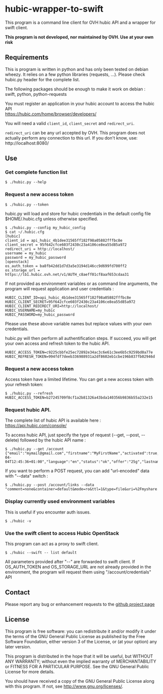 hubic-wrapper-to-swift
======================

This program is a command line client for OVH hubic API and a wrapper for swift
client.

**This program is not developed, nor maintained by OVH. Use at your own risk**

Requirements
------------

This is program is written in python and has only been tested on debian
wheezy. It relies on a few python libraries (requests, ...). Please
check hubic.py header for the complete list.

The following packages should be enough to make it work on debian :  
swift, python, python-requests

You must register an application in your hubic account to access the hubic API  
https://hubic.com/home/browser/developers/

You will need a valid `client_id`, `client_secret` and `redirect_uri`.

`redirect_uri` can be any url accepted by OVH. This program does not actually
perform any connection to this url. If you don't know, use:  
http://localhost:8080/

Use
---
### Get complete function list
    $ ./hubic.py --help

### Request a new access token
    $ ./hubic.py --token

hubic.py will load and store for hubic credentials in the default config file
$HOME/.hubic.cfg unless otherwise specified.

    $ ./hubic.py --config my_hubic_config
    $ cat ~/.hubic.cfg
    [hubic]
    client_id = api_hubic_4b1dee31565ff182f98a05882fffbc8e
    client_secret = 95f642cfce603f2430c23a4106ce8ea55d85a972
    redirect_uri = http://localhost/
    username = my_hubic
    password = my_hubic_password
    [openstack]
    os_auth_token = ba8fb42dd1d7d3a5e3194d146cc9d699fd700ff2
    os_storage_url = https://lb1.hubic.ovh.net/v1/AUTH_c8aeff01cf8aaf653cdaa31


If not provided as environment variables or as command line arguments, the
program will request application and user credentials :

    HUBIC_CLIENT_ID=api_hubic_4b1dee31565ff182f98a05882fffbc8e  
    HUBIC_CLIENT_SECRET=95f642cfce603f2430c23a4106ce8ea55d85a972  
    HUBIC_CLIENT_REDIRECT_URI=http://localhost/  
    HUBIC_USERNAME=my_hubic  
    HUBIC_PASSWORD=my_hubic_password  

Please use these above variable names but replace values with your own
credentials.

hubic.py will then perform all authentification steps.
If succeed, you will get your own access and refresh token to the hubic API.

    HUBIC_ACCESS_TOKEN=c9225cbbfe25ec72892e34ac3c6e61c3ee6b5c9259bd0a77e   
    HUBIC_REFRESH_TOKEN=994fdf7deeb336988931a2df8602eb1cbe196b837fb02946d   

### Request a new access token
Access token have a limited lifetime. You can get a new access token with your
refresh token:

    $ ./hubic.py --refresh
    HUBIC_ACCESS_TOKEN=b27245709f8cf1a2b81326a43bda140356b9836b55a232e15

### Request hubic API.
The complete list of hubic API is available here : https://api.hubic.com/console/

To access hubic API, just specify the type of request (--get, --post, --delete)
followed by the hubic API name :

    $ ./hubic.py --get /account
    {"email":"mymail@gmail.com","firstname":"MyFirstName","activated":true,"creationDate":"2013-04-04T12:45:36+01:00","language":"en","status":"ok","offer":"25g","lastname":"MyLastName"}

If you want to perform a POST request, you can add "url-encoded" data with
"--data" switch :

    $ ./hubic.py --post /account/links --data "comment=none&container=default&mode=ro&ttl=1&type=file&uri=%2Fmyshare.txt"

### Display currently used environment variables
This is useful if you encounter auth issues.

    $ ./hubic -v

### Use the swift client to access Hubic OpenStack 
This program can act as a proxy to swift client.

    $ ./hubic --swift -- list default

All parameters provided after "--" are forwarded to swift client.  If
OS_AUTH_TOKEN and OS_STORAGE_URL are not already provided in the environment,
the program will request them using "/account/credentials" API

Contact
-------

Please report any bug or enhancement requests to the [github project page](https://github.com/puzzle1536/hubic-wrapper-to-swift/issues?q=is%3Aopen+is%3Aissue)

License
-------

This program is free software: you can redistribute it and/or modify
it under the terms of the GNU General Public License as published by
the Free Software Foundation, either version 3 of the License, or
(at your option) any later version.

This program is distributed in the hope that it will be useful,
but WITHOUT ANY WARRANTY; without even the implied warranty of
MERCHANTABILITY or FITNESS FOR A PARTICULAR PURPOSE.  See the
GNU General Public License for more details.

You should have received a copy of the GNU General Public License
along with this program.  If not, see <http://www.gnu.org/licenses/>.
